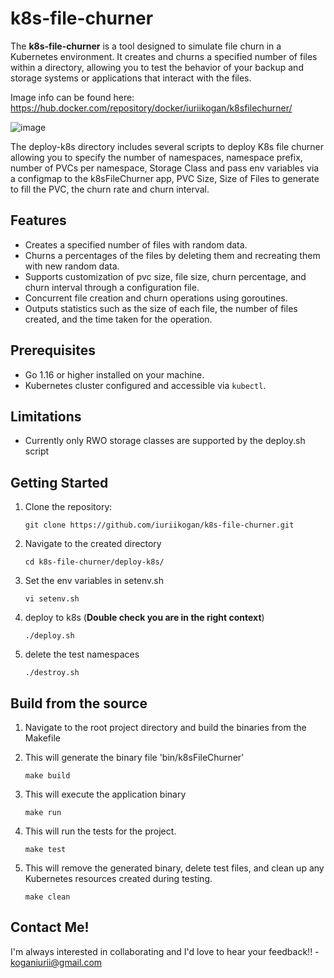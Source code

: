 # k8s-file-churner

The **k8s-file-churner** is a tool designed to simulate file churn in a Kubernetes environment. It creates and churns a specified number of files within a directory, allowing you to test the behavior of your backup and storage systems or applications that interact with the files.

Image info can be found here: https://hub.docker.com/repository/docker/iuriikogan/k8sfilechurner/

![image](https://github.com/iuriikogan/k8s-file-churner/assets/47596530/76742aa7-5e4b-451c-8105-f669af983065)

The deploy-k8s directory includes several scripts to deploy K8s file churner allowing you to specify the number of namespaces, namespace prefix, number of PVCs per namespace, Storage Class and pass env variables via a configmap to the k8sFileChurner app, PVC Size, Size of Files to generate to fill the PVC, the churn rate and churn interval.


## Features

- Creates a specified number of files with random data.
- Churns a percentages of the files by deleting them and recreating them with new random data.
- Supports customization of pvc size, file size, churn percentage, and churn interval through a configuration file.
- Concurrent file creation and churn operations using goroutines.
- Outputs statistics such as the size of each file, the number of files created, and the time taken for the operation.

## Prerequisites

- Go 1.16 or higher installed on your machine.
- Kubernetes cluster configured and accessible via `kubectl`.

## Limitations

- Currently only RWO storage classes are supported by the deploy.sh script

## Getting Started

1. Clone the repository:

   ```shell
   git clone https://github.com/iuriikogan/k8s-file-churner.git
   ```
2. Navigate to the created directory

   ```shell
   cd k8s-file-churner/deploy-k8s/
   ```

3. Set the env variables in setenv.sh

   ```shell
   vi setenv.sh
   ```
4. deploy to k8s (**Double check you are in the right context**)

   ```shell
   ./deploy.sh
   ```
5. delete the test namespaces
 
    ```shell
    ./destroy.sh
    ```
## Build from the source

1. Navigate to the root project directory and build the binaries from the Makefile

2. This will generate the binary file 'bin/k8sFileChurner'
   ```shell
   make build
   ```

3. This will execute the application binary
   ```shell
   make run
   ```

4. This will run the tests for the project.
   ```shell
   make test
   ```
5. This will remove the generated binary, delete test files, and clean up any Kubernetes resources created during testing.
   ```shell
   make clean
   ```

## Contact Me!
I'm always interested in collaborating and I'd love to hear your feedback!! - koganiurii@gmail.com



